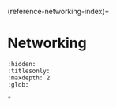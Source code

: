 (reference-networking-index)=
# Networking

```{toctree}
:hidden:
:titlesonly:
:maxdepth: 2
:glob:

*